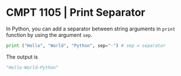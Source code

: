 # CMPT 1105 | Print Separator

In Python, you can add a separator between string arguments in `print` function by using the argument `sep`.

```python
print ("Hello", "World", "Python", sep="-") # sep = separator
```

The output is

```python
"Hello-World-Python"
```
